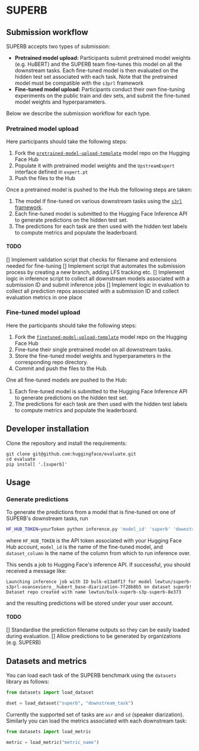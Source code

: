# SUPERB

## Submission workflow

SUPERB accepts two types of submission:

* **Pretrained model upload:** Participants submit pretrained model weights (e.g. HuBERT) and the SUPERB team fine-tunes this model on all the downstream tasks. Each fine-tuned model is then evaluated on the hidden test set associated with each task. Note that the pretrained model must be compatible with the `s3prl` framework 
* **Fine-tuned model upload:** Participants conduct their own fine-tuning experiments on the public train and dev sets, and submit the fine-tuned model weights and hyperparameters.

Below we describe the submission workflow for each type.

### Pretrained model upload

Here participants should take the following steps:

1. Fork the [`pretrained-model-upload-template`](https://huggingface.co/superb/pretrained-model-upload-template) model repo on the Hugging Face Hub
2. Populate it with pretrained model weights and the `UpstreamExpert` interface defined in `expert.pt`
3. Push the files to the Hub

Once a pretrained model is pushed to the Hub the following steps are taken:

1. The model if fine-tuned on various downstream tasks using the [`s3rl` framework](https://github.com/s3prl/s3prl).
2. Each fine-tuned model is submitted to the Hugging Face Inference API to generate predictions on the hidden test set.
3. The predictions for each task are then used with the hidden test labels to compute metrics and populate the leaderboard.

#### TODO

[] Implement validation script that checks for filename and extensions needed for fine-tuning
[] Implement script that automates the submission process by creating a new branch, adding LFS tracking etc.
[] Implement logic in inference script to collect all downstream models associated with a submission ID and submit inference jobs
[] Implement logic in evaluation to collect all prediction repos associated with a submission ID and collect evaluation metrics in one place

### Fine-tuned model upload

Here the participants should take the following steps:

1. Fork the [`finetuned-model-upload-template`](https://huggingface.co/superb/finetuned-model-upload-template) model repo on the Hugging Face Hub
2. Fine-tune their single pretrained model on all downstream tasks.
3. Store the fine-tuned model weights and hyperparameters in the corresponding repo directory.
4. Commit and push the files to the Hub.

One all fine-tuned models are pushed to the Hub:

1. Each fine-tuned model is submitted to the Hugging Face Inference API to generate predictions on the hidden test set.
2. The predictions for each task are then used with the hidden test labels to compute metrics and populate the leaderboard.


## Developer installation

Clone the repository and install the requirements:

```
git clone git@github.com:huggingface/evaluate.git
cd evaluate
pip install '.[superb]'
```

## Usage

### Generate predictions

To generate the predictions from a model that is fine-tuned on one of SUPERB's downstream tasks, run

```bash
HF_HUB_TOKEN=yourToken python inference.py 'model_id' 'superb' 'downstream_task' 'dataset_split' 'dataset_column'
```

where `HF_HUB_TOKEN` is the API token associated with your Hugging Face Hub account, `model_id` is the name of the fine-tuned model, and `dataset_column` is the name of the column from which to run inference over.

This sends a job to Hugging Face's inference API. If successful, you should received a message like:

```
Launching inference job with ID bulk-e13a0f17 for model lewtun/superb-s3prl-osanseviero__hubert_base-diarization-7f28b8b5 on dataset superb! Dataset repo created with name lewtun/bulk-superb-s3p-superb-8e373
```

and the resulting predictions will be stored under your user account.

#### TODO

[] Standardise the prediction filename outputs so they can be easily loaded during evaluation.
[] Allow predictions to be generated by organizations (e.g. SUPERB)

## Datasets and metrics

You can load each task of the SUPERB benchmark using the `datasets` library as follows:

```python
from datasets import load_dataset

dset = load_dataset("superb", "downstream_task")
```

Currently the supported set of tasks are `asr` and `sd` (speaker diarization). Similarly you can load the metrics associated with each downstream task:

```python
from datasets import load_metric

metric = load_metric("metric_name")
```


